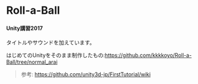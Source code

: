 # Roll-a-Ball
#### Unity講習2017  

タイトルやサウンドを加えています。

はじめてのUnityをそのまま制作したもの:https://github.com/kkkkoyo/Roll-a-Ball/tree/normal_arai

> 参考: https://github.com/unity3d-jp/FirstTutorial/wiki
